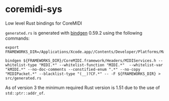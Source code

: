 # coremidi-sys

Low level Rust bindings for CoreMIDI

`generated.rs` is generated with [bindgen](https://github.com/rust-lang/rust-bindgen) 0.59.2 using the following commands:

```
export FRAMEWORKS_DIR=/Applications/Xcode.app//Contents/Developer/Platforms/MacOSX.platform/Developer/SDKs/MacOSX.sdk/System/Library/Frameworks

bindgen ${FRAMEWORKS_DIR}/CoreMIDI.framework/Headers/MIDIServices.h --whitelist-type "MIDI.*" --whitelist-function "MIDI.*"  --whitelist-var "kMIDI.*" --no-doc-comments --constified-enum ".*" --no-copy "MIDIPacket.*" --blacklist-type "(__)?CF.*" -- -F ${FRAMEWORKS_DIR} > src/generated.rs
```

As of version 3 the minimum required Rust version is 1.51 due to the use of `std::ptr::addr_of`.
